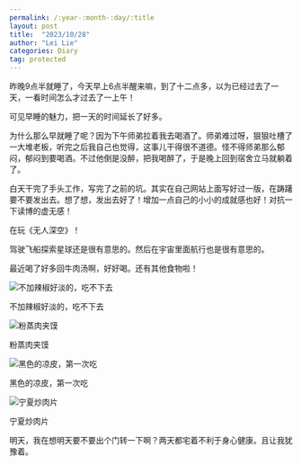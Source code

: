 ```yaml
---
permalink: /:year-:month-:day/:title
layout: post
title:  "2023/10/28"
author: "Lei Lie"
categories: Diary
tag: protected
---
```


昨晚9点半就睡了，今天早上6点半醒来嘛，到了十二点多，以为已经过去了一天，一看时间怎么才过去了一上午！

可见早睡的魅力，把一天的时间延长了好多。

为什么那么早就睡了呢？因为下午师弟拉着我去喝酒了。师弟难过呀，狠狠吐槽了一大堆老板，听完之后我自己也觉得，这事儿干得很不道德。怪不得师弟那么郁闷，郁闷到要喝酒。不过他倒是没醉，把我喝醉了，于是晚上回到宿舍立马就躺着了。

白天干完了手头工作，写完了之前的坑。其实在自己网站上面写好过一版，在踌躇要不要发出去。想了想，发出去好了！增加一点自己的小小的成就感也好！对抗一下读博的虚无感！

在玩《无人深空》！

驾驶飞船探索星球还是很有意思的。然后在宇宙里面航行也是很有意思的。

最近喝了好多回牛肉汤啊，好好喝。还有其他食物啦！

![不加辣椒好淡的，吃不下去](../../images/img-2023-10-28/img1.webp)

不加辣椒好淡的，吃不下去

![粉蒸肉夹馍](../../images/img-2023-10-28/img2.webp)

粉蒸肉夹馍

![黑色的凉皮，第一次吃](../../images/img-2023-10-28/img3.webp)

黑色的凉皮，第一次吃

![宁夏炒肉片](../../images/img-2023-10-28/img4.webp)

宁夏炒肉片

明天，我在想明天要不要出个门转一下啊？两天都宅着不利于身心健康。且让我犹豫着。
